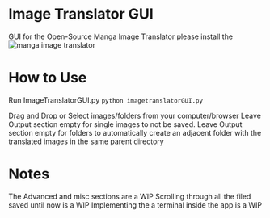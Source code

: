 # Image Translator GUI
 GUI for the Open-Source Manga Image Translator
 please install the ![manga image translator](https://github.com/zyddnys/manga-image-translator/tree/main)

# How to Use
 Run ImageTranslatorGUI.py
 ```python imagetranslatorGUI.py```

 Drag and Drop or Select images/folders from your computer/browser
 Leave Output section empty for single images to not be saved.
 Leave Output section empty for folders to automatically create an adjacent folder with the translated images in the same parent directory


# Notes
 The Advanced and misc sections are a WIP
 Scrolling through all the filed saved until now is a WIP
 Implementing the a terminal inside the app is a WIP
 
 
